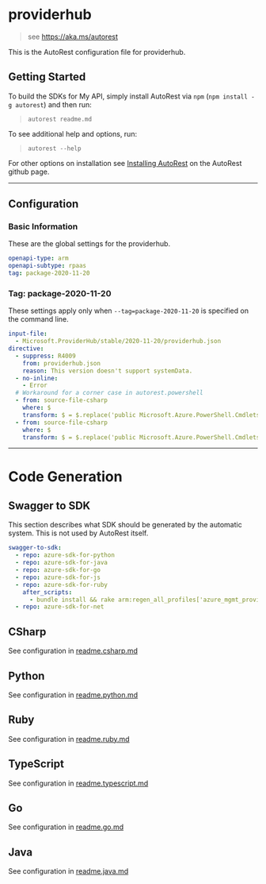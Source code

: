 # providerhub

> see https://aka.ms/autorest

This is the AutoRest configuration file for providerhub.

## Getting Started

To build the SDKs for My API, simply install AutoRest via `npm` (`npm install -g autorest`) and then run:

> `autorest readme.md`

To see additional help and options, run:

> `autorest --help`

For other options on installation see [Installing AutoRest](https://aka.ms/autorest/install) on the AutoRest github page.

---

## Configuration

### Basic Information

These are the global settings for the providerhub.

```yaml
openapi-type: arm
openapi-subtype: rpaas
tag: package-2020-11-20
```

### Tag: package-2020-11-20

These settings apply only when `--tag=package-2020-11-20` is specified on the command line.

```yaml $(tag) == 'package-2020-11-20'
input-file:
  - Microsoft.ProviderHub/stable/2020-11-20/providerhub.json
directive:
  - suppress: R4009
    from: providerhub.json
    reason: This version doesn't support systemData.
  - no-inline:
    - Error
  # Workaround for a corner case in autorest.powershell
  - from: source-file-csharp
    where: $
    transform: $ = $.replace('public Microsoft.Azure.PowerShell.Cmdlets.ProviderHub.Models.Api20201120.IThirdPartyProviderAuthorization ProviderHubMetadataThirdPartyProviderAuthorization { get => ((Microsoft.Azure.PowerShell.Cmdlets.ProviderHub.Models.Api20201120.IProviderHubMetadataInternal)__providerHubMetadata).ThirdPartyProviderAuthorization; set => ((Microsoft.Azure.PowerShell.Cmdlets.ProviderHub.Models.Api20201120.IProviderHubMetadataInternal)__providerHubMetadata).ThirdPartyProviderAuthorization = value ?? null /* model class */; }', 'public Microsoft.Azure.PowerShell.Cmdlets.ProviderHub.Models.Api20201120.IThirdPartyProviderAuthorization ThirdPartyProviderAuthorization { get => ((Microsoft.Azure.PowerShell.Cmdlets.ProviderHub.Models.Api20201120.IProviderHubMetadataInternal)__providerHubMetadata).ThirdPartyProviderAuthorization; set => ((Microsoft.Azure.PowerShell.Cmdlets.ProviderHub.Models.Api20201120.IProviderHubMetadataInternal)__providerHubMetadata).ThirdPartyProviderAuthorization = value ?? null /* model class */; }');
  - from: source-file-csharp
    where: $
    transform: $ = $.replace('public Microsoft.Azure.PowerShell.Cmdlets.ProviderHub.Models.Api20201120.ILightHouseAuthorization[] ThirdPartyProviderAuthorization { get => ((Microsoft.Azure.PowerShell.Cmdlets.ProviderHub.Models.Api20201120.IProviderHubMetadataInternal)__providerHubMetadata).ThirdPartyProviderAuthorizationAuthorizations; set => ((Microsoft.Azure.PowerShell.Cmdlets.ProviderHub.Models.Api20201120.IProviderHubMetadataInternal)__providerHubMetadata).ThirdPartyProviderAuthorizationAuthorizations = value ?? null /* arrayOf */; }', 'public Microsoft.Azure.PowerShell.Cmdlets.ProviderHub.Models.Api20201120.ILightHouseAuthorization[] ThirdPartyProviderAuthorizationAuthorizations { get => ((Microsoft.Azure.PowerShell.Cmdlets.ProviderHub.Models.Api20201120.IProviderHubMetadataInternal)__providerHubMetadata).ThirdPartyProviderAuthorizationAuthorizations; set => ((Microsoft.Azure.PowerShell.Cmdlets.ProviderHub.Models.Api20201120.IProviderHubMetadataInternal)__providerHubMetadata).ThirdPartyProviderAuthorizationAuthorizations = value ?? null /* arrayOf */; }');
```

---

# Code Generation

## Swagger to SDK

This section describes what SDK should be generated by the automatic system.
This is not used by AutoRest itself.

```yaml $(swagger-to-sdk)
swagger-to-sdk:
  - repo: azure-sdk-for-python
  - repo: azure-sdk-for-java
  - repo: azure-sdk-for-go
  - repo: azure-sdk-for-js
  - repo: azure-sdk-for-ruby
    after_scripts:
      - bundle install && rake arm:regen_all_profiles['azure_mgmt_providerhub']
  - repo: azure-sdk-for-net
```

## CSharp

See configuration in [readme.csharp.md](./readme.csharp.md)

## Python

See configuration in [readme.python.md](./readme.python.md)

## Ruby

See configuration in [readme.ruby.md](./readme.ruby.md)

## TypeScript

See configuration in [readme.typescript.md](./readme.typescript.md)

## Go

See configuration in [readme.go.md](./readme.go.md)

## Java

See configuration in [readme.java.md](./readme.java.md)
